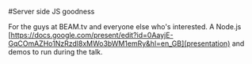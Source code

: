 #Server side JS goodness

For the guys at BEAM.tv and everyone else who's interested.
A Node.js [https://docs.google.com/present/edit?id=0AayjE-GqCOmAZHo1NzRzdl8xMWo3bWM1emRy&hl=en_GB](presentation) and demos to run during the talk.
